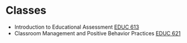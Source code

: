 # Classes

* Introduction to Educational Assessment [EDUC 613](EDUC613.html)
* Classroom Management and Positive Behavior Practices [EDUC 621](EDUC621.html)
